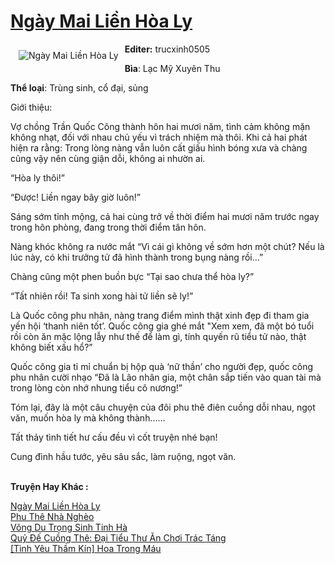 <a href="https://utruyen.com/truyen/ngay-mai-lien-hoa-ly/21780/" title="Ngày Mai Liền Hòa Ly"><h1>Ngày Mai Liền Hòa Ly</h1></a><div style="display:table"><img align="right" style="float: left; padding: 10px;" src="https://utruyen.com/images/story/200x260/ngay-mai-lien-hoa-ly.jpg" alt="Ngày Mai Liền Hòa Ly"><b>Editer:</b> trucxinh0505<p></p><b>Bìa</b>: Lạc Mỹ Xuyên Thu<p></p><b>Thể loại</b>: Trùng sinh, cổ đại, sủng<p></p>Giới thiệu:<p></p>Vợ chồng Trần Quốc Công thành hôn hai mươi năm, tình cảm không mặn không nhạt, đối với nhau chủ yếu vì trách nhiệm mà thôi. Khi cả hai phát hiện ra rằng: Trong lòng nàng vẫn luôn cất giấu hình bóng xưa và chàng cũng vậy nên cùng giận dỗi, không ai nhườn ai.<p></p>“Hòa ly thôi!”<p></p>“Được! Liền ngay bây giờ luôn!”<p></p>Sáng sớm tỉnh mộng, cả hai cùng trở về thời điểm hai mươi năm trước ngay trong hôn phòng, đang trong thời điểm tân hôn.<p></p>Nàng khóc không ra nước mắt “Vì cái gì không về sớm hơn một chút? Nếu là lúc này, có khi trưởng tử đã hình thành trong bụng nàng rồi…”<p></p>Chàng cũng một phen buồn bực “Tại sao chưa thể hòa ly?”<p></p>“Tất nhiên rồi! Ta sinh xong hài tử liền sẽ ly!”<p></p>Là Quốc công phu nhân, nàng trang điểm mình thật xinh đẹp đi tham gia yến hội ‘thanh niên tốt’. Quốc công gia ghé mắt "Xem xem, đã một bó tuổi rồi còn ăn mặc lộng lẫy như thế để làm gì, tính quyến rũ tiểu tử nào, thật không biết xấu hổ?”<p></p>Quốc công gia tỉ mỉ chuẩn bị hộp quà ‘nữ thần’ cho người đẹp, quốc công phu nhân cười nhạo “Đã là Lão nhân gia, một chân sắp tiến vào quan tài mà trong lòng còn nhớ nhung tiểu cô nương!”<p></p>Tóm lại, đây là một câu chuyện của đôi phu thê điên cuồng dỗi nhau, ngọt văn, muốn hòa ly mà không thành……<p></p>Tất thảy tình tiết hư cấu đều vì cốt truyện nhé bạn!<p></p>Cung đình hầu tước, yêu sâu sắc, làm ruộng, ngọt văn.</div><p><br><b>Truyện Hay Khác :</b></p><a href="https://utruyen.com/truyen/ngay-mai-lien-hoa-ly/21780/" alt="Ngày Mai Liền Hòa Ly">Ngày Mai Liền Hòa Ly</a><br/><a href="https://utruyen.com/truyen/phu-the-nha-ngheo/19065/" alt="Phu Thê Nhà Nghèo">Phu Thê Nhà Nghèo</a><br/><a href="https://github.com/quanluxury/ngontinhhot/tree/master/truyenhay/17496" alt="Võng Du Trọng Sinh Tinh Hà">Võng Du Trọng Sinh Tinh Hà</a><br/><a href="https://github.com/quanluxury/ngontinhhot/tree/master/truyenhay/17386" alt="Quỷ Đế Cuồng Thê: Đại Tiểu Thư Ăn Chơi Trác Táng">Quỷ Đế Cuồng Thê: Đại Tiểu Thư Ăn Chơi Trác Táng</a><br/><a href="https://images.google.com.bn/url?q=https%3A%2F%2Futruyen.com%2Ftruyen%2Ftinh-yeu-tham-kin-hoa-trong-mau%2F19385%2F" alt="[Tình Yêu Thầm Kín] Hoa Trong Máu">[Tình Yêu Thầm Kín] Hoa Trong Máu</a><br/>